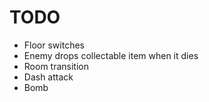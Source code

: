 # TODO

* Floor switches
* Enemy drops collectable item when it dies
* Room transition
* Dash attack
* Bomb